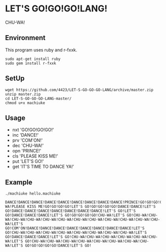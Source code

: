 # LET'S GO!GO!GO!LANG!

CHU-WA!

## Environment
This program uses ruby and r-fxxk.

    sudo apt-get install ruby
    sudo gem install r-fxxk

## SetUp

    wget https://github.com/4423/LET-S-GO-GO-GO-LANG/archive/master.zip
    unzip master.zip
    cd LET-S-GO-GO-GO-LANG-master/
    chmod u+x machiuke
    
## Usage
+ nxt 'GO!GO!GO!GO!'
+ inc 'DANCE!'
+ prv 'COM'ON!'
+ dec 'CHU-WA!'
+ opn 'PRINCE!'
+ cls 'PLEASE KISS ME!'
+ put 'LET'S GO!'
+ get 'IT'S TIME TO DANCE YA!'

## Example

    ./machiuke hello.machiuke

```hello.machiuke
DANCE!DANCE!DANCE!DANCE!DANCE!DANCE!DANCE!DANCE!DANCE!PRINCE!GO!GO!GO!GO!DANCE!DANCE!DANCE!DANCE!DANCE!DANCE!DANCE!DANCE!GO!GO!GO!GO!DANCE!DANCE!DANCE!DANCE!DANCE!DANCE!DANCE!DANCE!DANCE!DANCE!DANCE!GO!GO!GO!GO!DANCE!DANCE!DANCE!DANCE!DANCE!COM'ON!COM'ON!COM'ON!CHU-WA!PLEASE KISS ME!GO!GO!GO!GO!LET'S GO!GO!GO!GO!GO!DANCE!DANCE!LET'S GO!DANCE!DANCE!DANCE!DANCE!DANCE!DANCE!DANCE!LET'S GO!LET'S GO!DANCE!DANCE!DANCE!LET'S GO!GO!GO!GO!GO!CHU-WA!LET'S GO!CHU-WA!CHU-WA!CHU-WA!CHU-WA!CHU-WA!CHU-WA!CHU-WA!CHU-WA!CHU-WA!CHU-WA!CHU-WA!CHU-WA!LET'S GO!COM'ON!DANCE!DANCE!DANCE!DANCE!DANCE!DANCE!DANCE!DANCE!LET'S GO!CHU-WA!CHU-WA!CHU-WA!CHU-WA!CHU-WA!CHU-WA!CHU-WA!CHU-WA!LET'S GO!DANCE!DANCE!DANCE!LET'S GO!CHU-WA!CHU-WA!CHU-WA!CHU-WA!CHU-WA!CHU-WA!LET'S GO!CHU-WA!CHU-WA!CHU-WA!CHU-WA!CHU-WA!CHU-WA!CHU-WA!CHU-WA!LET'S GO!GO!GO!GO!GO!DANCE!LET'S GO!
```    
    
